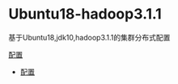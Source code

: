# Ubuntu18-hadoop3.1.1
基于Ubuntu18,jdk10,hadoop3.1.1的集群分布式配置

[配置](https://github.com/Nolansheng/-Ubuntu18-hadoop3.1.1-/blob/master/%E9%85%8D%E7%BD%AE.md)  
* [配置](#Nolansheng/Ubuntu18-hadoop3.1.1/blob/master/%E9%85%8D%E7%BD%AE.md#1%E5%87%86%E5%A4%87%E5%B7%A5%E4%BD%9C)
